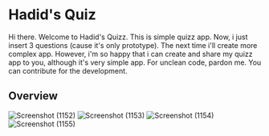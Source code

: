 # Hadid's Quiz
Hi there. Welcome to Hadid's Quizz. This is simple quizz app. Now, i just insert 3 questions (cause it's only prototype). The next time i'll create more complex app.
However, i'm so happy that i can create and share my quizz app to you, although it's very simple app. For unclean code, pardon me. You can contribute for the development. 

## Overview
![Screenshot (1152)](https://github.com/InitialH14/Fun-Projects/assets/137972935/41489e08-6ded-4d30-a125-68f6446f2ba9)
![Screenshot (1153)](https://github.com/InitialH14/Fun-Projects/assets/137972935/18ad00b6-0509-40ed-b889-a83e3af00856)
![Screenshot (1154)](https://github.com/InitialH14/Fun-Projects/assets/137972935/c28266dd-981d-4ef3-aff3-2a1839928b80)
![Screenshot (1155)](https://github.com/InitialH14/Fun-Projects/assets/137972935/4874966d-6165-49b9-934b-7e8ae7e4820f)
